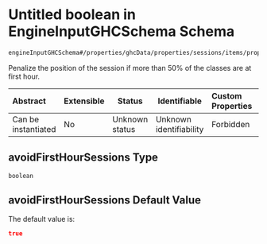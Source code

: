 # Untitled boolean in EngineInputGHCSchema Schema

```txt
engineInputGHCSchema#/properties/ghcData/properties/sessions/items/properties/sessionSettings/properties/avoidFirstHourSessions
```

Penalize the position of the session if more than 50% of the classes are at first hour.


| Abstract            | Extensible | Status         | Identifiable            | Custom Properties | Additional Properties | Access Restrictions | Defined In                                                         |
| :------------------ | ---------- | -------------- | ----------------------- | :---------------- | --------------------- | ------------------- | ------------------------------------------------------------------ |
| Can be instantiated | No         | Unknown status | Unknown identifiability | Forbidden         | Allowed               | none                | [ghc.schema.json\*](../out/ghc.schema.json "open original schema") |

## avoidFirstHourSessions Type

`boolean`

## avoidFirstHourSessions Default Value

The default value is:

```json
true
```
